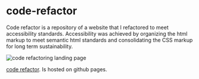 # code-refactor

Code refactor is a repository of a website that I refactored to meet accessibility standards. Accessibility was achieved by organizing the html markup to meet semantic html standards and consolidating the CSS markup for long term sustainability.

![code refactoring landing page](code-refactor/assets/images/screenshot.png)

[code refactor](https://sm-801.github.io/code-refactor/). Is hosted on github pages. 
